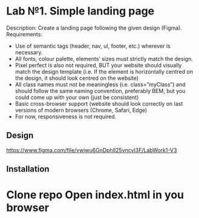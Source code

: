 # Lab №1. Simple landing page
Description: Create a landing page following the given design (Figma).
Requirements:
* Use of semantic tags (header, nav, ul, footer, etc.) wherever is necessary.
* All fonts, colour palette, elements’ sizes must strictly match the design. 
* Pixel perfect is also not required, BUT your website should visually match the design template (i.e. If the element is horizontally centred on the design, it should look centred on the website)
* All class names must not be meaningless (i.e. class=”myClass”) and should follow the same naming convention, preferably BEM, but you could come up with your own (just be consistent)
* Basic cross-browser support (website should look correctly on last versions of modern browsers (Chrome, Safari, Edge)
* For now, responsiveness is not required.

## Design
https://www.figma.com/file/vwiwu6GnDphlI25vncvl3F/LabWork1-V3

## Installation
Clone repo 
Open index.html in you browser
=======

